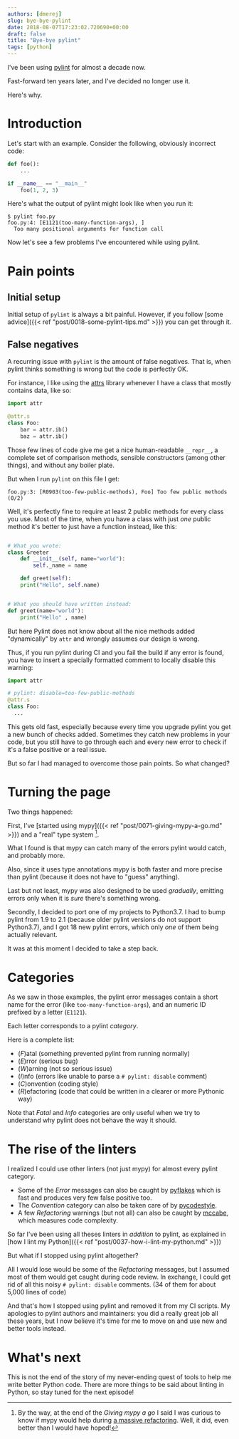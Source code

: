 ```yaml
---
authors: [dmerej]
slug: bye-bye-pylint
date: 2018-08-07T17:23:02.720690+00:00
draft: false
title: "Bye-bye pylint"
tags: [python]
---
```


I've been using [pylint](https://www.pylint.org/) for almost a decade now.

Fast-forward ten years later, and I've decided no longer use it.

Here's why.

<!--more-->


# Introduction

Let's start with an example. Consider the following, obviously incorrect code:

```python
def foo():
    ...

if __name__ == "__main__"
    foo(1, 2, 3)
```

Here's what the output of pylint might look like when you run it:

```
$ pylint foo.py
foo.py:4: [E1121(too-many-function-args), ]
  Too many positional arguments for function call
```

Now let's see a few problems I've encountered while using pylint.

# Pain points

## Initial setup

Initial setup of `pylint` is always a bit painful. However, if you follow [some advice]({{< ref "post/0018-some-pylint-tips.md" >}}) you can get through it.

## False negatives

A recurring issue with `pylint` is the amount of false negatives. That is, when pylint thinks something is wrong but the code is perfectly OK.

For instance, I like using the [attrs](http://www.attrs.org/en/stable/overview.html) library whenever I have a class that mostly contains data, like so:


```python
import attr

@attr.s
class Foo:
    bar = attr.ib()
    baz = attr.ib()
```

Those few lines of code give me get a nice human-readable `__repr__`, a complete set of comparison methods, sensible constructors (among other things), and without any boiler plate.

But when I run `pylint` on this file I get:

```
foo.py:3: [R0903(too-few-public-methods), Foo] Too few public methods (0/2)
```

Well, it's perfectly fine to require at least 2 public methods for every class you use. Most of the time, when you have a class with just *one* public method it's better to just have a function instead, like this:

```python

# What you wrote:
class Greeter
    def __init__(self, name="world"):
        self._name = name

    def greet(self):
    print("Hello", self.name)


# What you should have written instead:
def greet(name="world"):
    print("Hello" , name)
```


But here Pylint does not know about all the nice methods added "dynamically" by `attr` and wrongly assumes our design is wrong.

Thus, if you run pylint during CI and you fail the build if any error is found, you have to insert a specially formatted comment to locally disable this warning:

```python
import attr

# pylint: disable=too-few-public-methods
@attr.s
class Foo:
  ...

```

This gets old fast, especially because every time you upgrade pylint you get a new bunch of checks added. Sometimes they catch new problems in your code, but you still have to go through each and every new error to check if it's a false positive or a real issue.

But so far I had managed to overcome those pain points. So what changed?


# Turning the page

Two things happened:

First, I've [started using mypy]({{< ref "post/0071-giving-mypy-a-go.md" >}}) and a "real" type system [^1].

What I found is that mypy can catch many of the errors pylint would catch, and probably more.

Also, since it uses type annotations mypy is both faster and more precise than pylint (because it does not have to "guess" anything).

Last but not least, mypy was also designed to be used *gradually*, emitting errors only when it is _sure_ there's something wrong.

Secondly, I decided to port one of my projects to Python3.7. I had to bump pylint from 1.9 to 2.1 (because older pylint versions do not support Python3.7), and I got 18 new pylint errors, which only *one* of them being actually relevant.

It was at this moment I decided to take a step back.

# Categories

As we saw in those examples, the pylint error messages contain a short name for the error (like `too-many-function-args`), and an numeric ID prefixed by a letter (`E1121`).

Each letter corresponds to a pylint *category*.

Here is a complete list:

* (_F_)atal (something prevented pylint from running normally)
* (_E_)rror (serious bug)
* (_W_)arning (not so serious issue)
* (_I_)nfo (errors like unable to parse a `# pylint: disable` comment)
* (_C_)onvention (coding style)
* (_R_)efactoring (code that could be written in a clearer or more Pythonic way)


Note that *Fatal* and *Info* categories are only useful when we try to understand why pylint does not behave the way it should.

# The rise of the linters

I realized I could use other linters (not just mypy) for almost every pylint category.

* Some of the *Error* messages can also be caught by [pyflakes](https://pypi.org/project/pyflakes/) which is fast and produces very few false positive too.
* The *Convention* category can also be taken care of by [pycodestyle](https://pycodestyle.readthedocs.io/en/latest/).
* A few *Refactoring* warnings (but not all) can also be caught by [mccabe](https://pypi.org/project/mccabe/), which measures code complexity.

So far I've been using all theses linters in *addition* to pylint, as explained in [how I lint my Python]({{< ref "post/0037-how-i-lint-my-python.md" >}})

But what if I stopped using pylint altogether?

All I would lose would be some of the *Refactoring* messages, but I assumed most of them would get caught during code review. In exchange, I could get rid of all this noisy `# pylint: disable` comments. (34 of them for about 5,000 lines of code)

And that's how I stopped using pylint and removed it from my CI scripts. My apologies to pylint authors and maintainers: you did a really great job all these years, but I now believe it's time for me to move on and use new and better tools instead.

# What's next

This is not the end of the story of my never-ending quest of tools to help me write better Python code. There are  more things to be said about linting in Python, so stay tuned for the next episode!


[^1]: By the way, at the end of the _Giving mypy a go_ I said I was curious to know if mypy would help during [a massive refactoring](https://github.com/SuperTanker/tbump/pull/24/commits/7aecba923feda081360d36892f8716045d0b1bd0). Well, it did, even better than I would have hoped!
